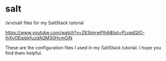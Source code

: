 # salt
/srv/salt files for my SaltStack tutorial

https://www.youtube.com/watch?v=Z63jmrwPlhA&list=PLvadQtO-ihXvOEipbkfuzdAQM30HvmOiN

These are the configuration files I used in my SaltStack tutorial. I hope you find them helpful.
